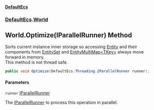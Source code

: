 #### [DefaultEcs](DefaultEcs.md 'DefaultEcs')
### [DefaultEcs](DefaultEcs.md#DefaultEcs 'DefaultEcs').[World](World.md 'DefaultEcs.World')

## World.Optimize(IParallelRunner) Method

Sorts current instance inner storage so accessing [Entity](Entity.md 'DefaultEcs.Entity') and their components from [EntitySet](EntitySet.md 'DefaultEcs.EntitySet') and [EntityMultiMap&lt;TKey&gt;](EntityMultiMap_TKey_.md 'DefaultEcs.EntityMultiMap<TKey>') always move forward in memory.  
This method is not thread safe.

```csharp
public void Optimize(DefaultEcs.Threading.IParallelRunner runner);
```
#### Parameters

<a name='DefaultEcs.World.Optimize(DefaultEcs.Threading.IParallelRunner).runner'></a>

`runner` [IParallelRunner](IParallelRunner.md 'DefaultEcs.Threading.IParallelRunner')

The [IParallelRunner](IParallelRunner.md 'DefaultEcs.Threading.IParallelRunner') to process this operation in parallel.